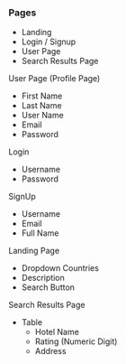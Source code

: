 ### Pages

- Landing 
- Login / Signup
- User Page
- Search Results Page

User Page (Profile Page)

- First Name
- Last Name
- User Name
- Email
- Password

Login 

- Username
- Password

SignUp

- Username
- Email
- Full Name

Landing Page

- Dropdown Countries
- Description
- Search Button

Search Results Page

- Table
  - Hotel Name
  - Rating (Numeric Digit)
  - Address

